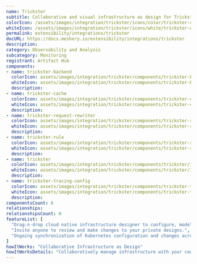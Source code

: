 ```yaml
---
name: Trickster
subtitle: Collaborative and visual infrastructure as design for Trickster
colorIcon: /assets/images/integration/trickster/icons/color/trickster-color.svg
whiteIcon: /assets/images/integration/trickster/icons/white/trickster-white.svg
permalink: extensibility/integrations/trickster
docURL: https://docs.meshery.io/extensibility/integrations/trickster
description: 
category: Observability and Analysis
subcategory: Monitoring
registrant: Artifact Hub
components: 
- name: trickster-backend
  colorIcon: assets/images/integration/trickster/components/trickster-backend/icons/color/trickster-backend-color.svg
  whiteIcon: assets/images/integration/trickster/components/trickster-backend/icons/white/trickster-backend-white.svg
  description: 
- name: trickster-cache
  colorIcon: assets/images/integration/trickster/components/trickster-cache/icons/color/trickster-cache-color.svg
  whiteIcon: assets/images/integration/trickster/components/trickster-cache/icons/white/trickster-cache-white.svg
  description: 
- name: trickster-request-rewriter
  colorIcon: assets/images/integration/trickster/components/trickster-request-rewriter/icons/color/trickster-request-rewriter-color.svg
  whiteIcon: assets/images/integration/trickster/components/trickster-request-rewriter/icons/white/trickster-request-rewriter-white.svg
  description: 
- name: trickster-rule
  colorIcon: assets/images/integration/trickster/components/trickster-rule/icons/color/trickster-rule-color.svg
  whiteIcon: assets/images/integration/trickster/components/trickster-rule/icons/white/trickster-rule-white.svg
  description: 
- name: trickster
  colorIcon: assets/images/integration/trickster/components/trickster/icons/color/trickster-color.svg
  whiteIcon: assets/images/integration/trickster/components/trickster/icons/white/trickster-white.svg
  description: 
- name: trickster-tracing-config
  colorIcon: assets/images/integration/trickster/components/trickster-tracing-config/icons/color/trickster-tracing-config-color.svg
  whiteIcon: assets/images/integration/trickster/components/trickster-tracing-config/icons/white/trickster-tracing-config-white.svg
  description: 
componentsCount: 6
relationships: 
relationshipsCount: 0
featureList: [
  "Drag-n-drop cloud native infrastructure designer to configure, model, and deploy your workloads.",
  "Invite anyone to review and make changes to your private designs.",
  "Ongoing synchronization of Kubernetes configuration and changes across any number of clusters."
]
howItWorks: "Collaborative Infrastructure as Design"
howItWorksDetails: "Collaboratively manage infrastructure with your coworkers synchronously sharing the same designs."
---
```

